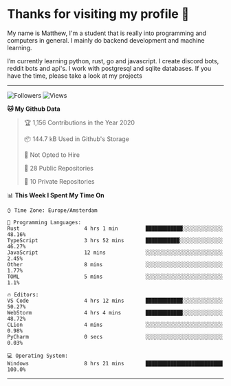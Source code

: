 # Thanks for visiting my profile 👋
My name is Matthew, I'm a student that is really into programming and computers in general. I mainly do backend development and machine learning.

I’m currently learning python, rust, go and javascript. I create discord bots, reddit bots and api's. I work with postgresql and sqlite databases. If you have the time, please take a look at my projects

---
![Followers](https://img.shields.io/github/followers/DankDumpster?style=social)
![Views](https://komarev.com/ghpvc/?username=DankDumpster&style=flat-square&color=green)
<!--START_SECTION:waka-->
**🐱 My Github Data** 

> 🏆 1,156 Contributions in the Year 2020
 > 
> 📦 144.7 kB Used in Github's Storage 
 > 
> 🚫 Not Opted to Hire
 > 
> 📜 28 Public Repositories
 > 
> 🔑 10 Private Repositories 

📊 **This Week I Spent My Time On** 

```text
⌚︎ Time Zone: Europe/Amsterdam

💬 Programming Languages: 
Rust                     4 hrs 1 min         ████████████░░░░░░░░░░░░░   48.16% 
TypeScript               3 hrs 52 mins       ███████████░░░░░░░░░░░░░░   46.27% 
JavaScript               12 mins             ░░░░░░░░░░░░░░░░░░░░░░░░░   2.45% 
Other                    8 mins              ░░░░░░░░░░░░░░░░░░░░░░░░░   1.77% 
TOML                     5 mins              ░░░░░░░░░░░░░░░░░░░░░░░░░   1.1%

🔥 Editors: 
VS Code                  4 hrs 12 mins       ████████████░░░░░░░░░░░░░   50.27% 
WebStorm                 4 hrs 4 mins        ████████████░░░░░░░░░░░░░   48.72% 
CLion                    4 mins              ░░░░░░░░░░░░░░░░░░░░░░░░░   0.98% 
PyCharm                  0 secs              ░░░░░░░░░░░░░░░░░░░░░░░░░   0.03%

💻 Operating System: 
Windows                  8 hrs 21 mins       █████████████████████████   100.0%

```


<!--END_SECTION:waka-->
-------
